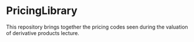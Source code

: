 # PricingLibrary
This repository brings together the pricing codes seen during the valuation of derivative products lecture.
